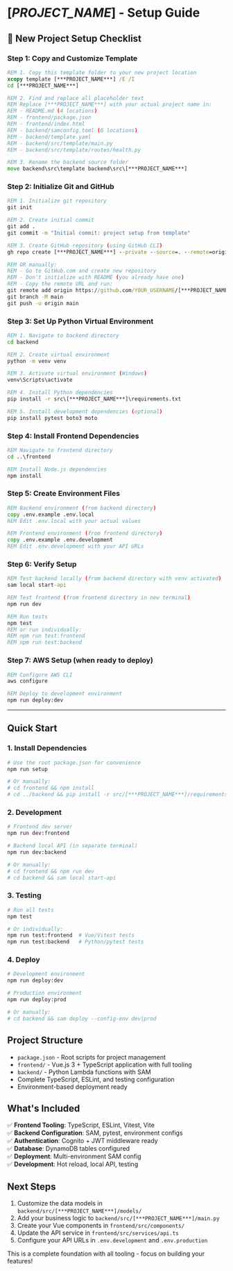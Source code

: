 # [***PROJECT_NAME***] - Setup Guide

## 🚀 New Project Setup Checklist

### Step 1: Copy and Customize Template
```cmd
REM 1. Copy this template folder to your new project location
xcopy template [***PROJECT_NAME***] /E /I
cd [***PROJECT_NAME***]

REM 2. Find and replace all placeholder text
REM Replace [***PROJECT_NAME***] with your actual project name in:
REM - README.md (4 locations)
REM - frontend/package.json
REM - frontend/index.html  
REM - backend/samconfig.toml (6 locations)
REM - backend/template.yaml
REM - backend/src/template/main.py
REM - backend/src/template/routes/health.py

REM 3. Rename the backend source folder
move backend\src\template backend\src\[***PROJECT_NAME***]
```

### Step 2: Initialize Git and GitHub
```cmd
REM 1. Initialize git repository
git init

REM 2. Create initial commit
git add .
git commit -m "Initial commit: project setup from template"

REM 3. Create GitHub repository (using GitHub CLI)
gh repo create [***PROJECT_NAME***] --private --source=. --remote=origin --push

REM OR manually:
REM - Go to GitHub.com and create new repository
REM - Don't initialize with README (you already have one)
REM - Copy the remote URL and run:
git remote add origin https://github.com/YOUR_USERNAME/[***PROJECT_NAME***].git
git branch -M main
git push -u origin main
```

### Step 3: Set Up Python Virtual Environment
```cmd
REM 1. Navigate to backend directory
cd backend

REM 2. Create virtual environment
python -m venv venv

REM 3. Activate virtual environment (Windows)
venv\Scripts\activate

REM 4. Install Python dependencies
pip install -r src\[***PROJECT_NAME***]\requirements.txt

REM 5. Install development dependencies (optional)
pip install pytest boto3 moto
```

### Step 4: Install Frontend Dependencies
```cmd
REM Navigate to frontend directory
cd ..\frontend

REM Install Node.js dependencies
npm install
```

### Step 5: Create Environment Files
```cmd
REM Backend environment (from backend directory)
copy .env.example .env.local
REM Edit .env.local with your actual values

REM Frontend environment (from frontend directory)  
copy .env.example .env.development
REM Edit .env.development with your API URLs
```

### Step 6: Verify Setup
```cmd
REM Test backend locally (from backend directory with venv activated)
sam local start-api

REM Test frontend (from frontend directory in new terminal)
npm run dev

REM Run tests
npm test
REM or run individually:
REM npm run test:frontend
REM npm run test:backend
```

### Step 7: AWS Setup (when ready to deploy)
```cmd
REM Configure AWS CLI
aws configure

REM Deploy to development environment
npm run deploy:dev
```

---

## Quick Start

### 1. Install Dependencies
```bash
# Use the root package.json for convenience
npm run setup

# Or manually:
# cd frontend && npm install
# cd ../backend && pip install -r src/[***PROJECT_NAME***]/requirements.txt
```

### 2. Development
```bash
# Frontend dev server
npm run dev:frontend

# Backend local API (in separate terminal)
npm run dev:backend

# Or manually:
# cd frontend && npm run dev
# cd backend && sam local start-api
```

### 3. Testing
```bash
# Run all tests
npm test

# Or individually:
npm run test:frontend  # Vue/Vitest tests
npm run test:backend   # Python/pytest tests
```

### 4. Deploy
```bash
# Development environment
npm run deploy:dev

# Production environment  
npm run deploy:prod

# Or manually:
# cd backend && sam deploy --config-env dev|prod
```

## Project Structure
- `package.json` - Root scripts for project management
- `frontend/` - Vue.js 3 + TypeScript application with full tooling
- `backend/` - Python Lambda functions with SAM
- Complete TypeScript, ESLint, and testing configuration
- Environment-based deployment ready

## What's Included
✅ **Frontend Tooling**: TypeScript, ESLint, Vitest, Vite  
✅ **Backend Configuration**: SAM, pytest, environment configs  
✅ **Authentication**: Cognito + JWT middleware ready  
✅ **Database**: DynamoDB tables configured  
✅ **Deployment**: Multi-environment SAM config  
✅ **Development**: Hot reload, local API, testing  

## Next Steps
1. Customize the data models in `backend/src/[***PROJECT_NAME***]/models/`
2. Add your business logic to `backend/src/[***PROJECT_NAME***]/main.py`
3. Create your Vue components in `frontend/src/components/`
4. Update the API service in `frontend/src/services/api.ts`
5. Configure your API URLs in `.env.development` and `.env.production`

This is a complete foundation with all tooling - focus on building your features!

